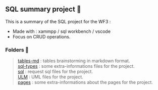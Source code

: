 ## SQL summary project 🐬


<p>
This is a summary of the SQL project for the WF3 :
<ul>
<li>Made with : xammpp / sql workbench / vscode</li>
<li>Focus on CRUD operations.</li>
</ul>
</p>

### Folders 📁


>[tables-md](https://github.com/razmi0/WF3-SQL-Users/tree/master/tables-md) : tables brainstorming in markdown format.<br>
[sql-types](https://github.com/razmi0/WF3-SQL-Users/tree/master/sql-types) : some extra-informations files for the project.<br>
[sql](https://github.com/razmi0/WF3-SQL-Users/tree/master/sql) : request sql files for the project.<br>
[ULM](https://github.com/razmi0/WF3-SQL-Users/tree/master/ULM) : UML files for the project.<br>
[pages](https://github.com/razmi0/WF3-SQL-Users/tree/master/pages) : some extra-informations about the pages for the project.<br>
